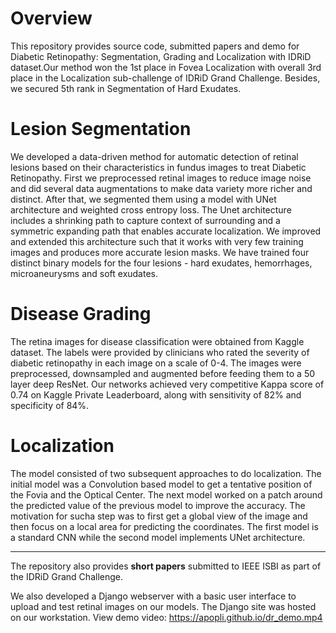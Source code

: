# Overview
This repository provides source code, submitted papers and demo for Diabetic Retinopathy: Segmentation, Grading and Localization
with IDRiD dataset.Our method won the 1st place in Fovea Localization with overall 3rd place in the Localization sub-challenge of
IDRiD Grand Challenge. Besides, we secured 5th rank in Segmentation of Hard Exudates.

# Lesion Segmentation
We developed a data-driven method for automatic detection of retinal lesions based on their characteristics in fundus images to treat
Diabetic Retinopathy. First we preprocessed retinal images to reduce image noise and did several data augmentations to make data variety more
richer and distinct. After that, we segmented them using a model with UNet architecture and weighted cross entropy loss. The Unet architecture
includes a shrinking path to capture context of surrounding and a symmetric expanding path that enables accurate localization. We improved
and extended this architecture such that it works with very few training images and produces more accurate lesion masks. We have trained four
distinct binary models for the four lesions - hard exudates, hemorrhages, microaneurysms and soft exudates.

# Disease Grading
The retina images for disease classification were obtained from Kaggle dataset. The labels were provided by clinicians who rated
the severity of diabetic retinopathy in each image on a scale of 0-4. The images were preprocessed, downsampled and augmented before feeding
them to a 50 layer deep ResNet. Our networks achieved very competitive Kappa score of 0.74 on Kaggle Private Leaderboard, along with
sensitivity of 82% and specificity of 84%.

# Localization
The model consisted of two subsequent approaches to do localization. The initial model was a Convolution based model to get a tentative
position of the Fovia and the Optical Center. The next model worked on a patch around the predicted value of the previous model to improve 
the accuracy. The motivation for sucha step was to first get a global view of the image and then focus on a local area for predicting
the coordinates. The first model is a standard CNN while the second model implements UNet architecture.

-------------------------------------------------------------------------

The repository also provides <b>short papers</b> submitted to IEEE ISBI as part of the IDRiD Grand Challenge.

We also developed a Django webserver with a basic user interface to upload and test retinal images on our models. The Django site was hosted on our workstation. View demo video: https://apopli.github.io/dr_demo.mp4
